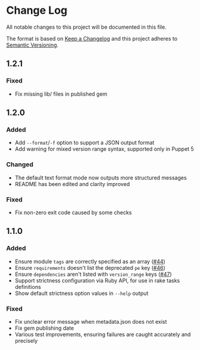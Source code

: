 # Change Log

All notable changes to this project will be documented in this file.

The format is based on [Keep a Changelog](http://keepachangelog.com/)
and this project adheres to [Semantic Versioning](http://semver.org/).

## 1.2.1

### Fixed
* Fix missing lib/ files in published gem

## 1.2.0

### Added
* Add `--format`/`-f` option to support a JSON output format
* Add warning for mixed version range syntax, supported only in Puppet 5

### Changed
* The default text format mode now outputs more structured messages
* README has been edited and clarity improved

### Fixed
* Fix non-zero exit code caused by some checks

## 1.1.0

### Added
* Ensure module `tags` are correctly specified as an array ([#44](https://github.com/voxpupuli/metadata-json-lint/issues/44))
* Ensure `requirements` doesn't list the deprecated `pe` key ([#46](https://github.com/voxpupuli/metadata-json-lint/issues/46))
* Ensure `dependencies` aren't listed with `version_range` keys ([#47](https://github.com/voxpupuli/metadata-json-lint/issues/47))
* Support strictness configuration via Ruby API, for use in rake tasks definitions
* Show default strictness option values in `--help` output

### Fixed
* Fix unclear error message when metadata.json does not exist
* Fix gem publishing date
* Various test improvements, ensuring failures are caught accurately and precisely
